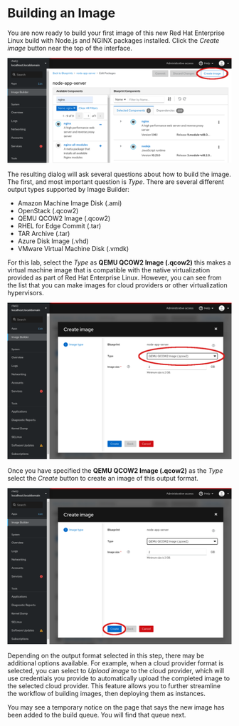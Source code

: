 # Building an Image

You are now ready to build your first image of this new Red Hat Enterprise
Linux build with Node.js and NGINX packages installed.  Click the *Create image*
button near the top of the interface.

![Create image](./assets/Create-Image.png)

The resulting dialog will ask several questions about how to build the image.  
The first, and most important question is *Type*.  There are several different
output types supported by Image Builder:
* Amazon Machine Image Disk (.ami)
* OpenStack (.qcow2)
* QEMU QCOW2 Image (.qcow2)
* RHEL for Edge Commit (.tar)
* TAR Archive (.tar)
* Azure Disk Image (.vhd)
* VMware Virtual Machine Disk (.vmdk)

For this lab, select the *Type* as __QEMU QCOW2 Image (.qcow2)__ this makes a 
virtual machine image that is compatible with the native virtualization 
provided as part of Red Hat Enterprise Linux. However, you can see from the 
list that you can make images for cloud providers or other virtualization 
hypervisors.

![Selecting a format](./assets/image-create.png)

Once you have specified the __QEMU QCOW2 Image (.qcow2)__ as the *Type* select
the *Create* button to create an image of this output format.

![Clicking Create](./assets/image-create-confirm.png)

Depending on the output format selected in this step, there may be additional
options available.  For example, when a cloud provider format is selected,
you can select to *Upload image* to the cloud provider, which will use
credentials you provide to automatically upload the completed image to the
selected cloud provider.  This feature allows you to further streamline the
workflow of building images, then deploying them as instances.

You may see a temporary notice on the page that says the new image has been
added to the build queue.  You will find that queue next.


